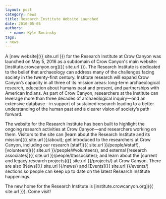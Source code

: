 ```yaml
---
layout: post
category: news
title: Research Institute Website Launched
date: 2016-05-05
authors:
  - name: Kyle Bocinsky
tags:
- news
---
```


A [new website]({{ site.url }}) for the Research Institute at Crow Canyon was launched on May 5, 2016 as a subdomain of Crow Canyon's main website: [institute.crowcanyon.org]({{ site.url }}). The Research Institute is dedicated to the belief that archaeology can address many of the challenges facing society in the twenty-first century. Institute research will expand Crow Canyon’s capacity in all three of its mission areas: long-term archaeological research, education about humans past and present, and partnerships with American Indians. As part of Crow Canyon, researchers at the Institute can leverage more than three decades of archaeological inquiry—and an extensive database—in support of sustained research leading to a better understanding of the human past and a clearer vision of society’s path forward.

The website for the Research Institute has been built to highlight the ongoing research activities at Crow Canyon—and researchers working on them. Visitors to the site can [learn about the Research Institute and its mission]({{ site.url }}/about); get introduced to the researchers at Crow Canyon, including our research [staff]({{ site.url }}/people/#staff), [volunteers]({{ site.url }}/people/#volunteers), and external [research associates]({{ site.url }}/people/#associates); and learn about the [current and legacy research projects]({{ site.url }}/projects/) at Crow Canyon. There are also [News]({{ site.url }}/news/) and [Events]({{ site.url }}/events/) sections so people can keep up to date on the latest Research Institute happenings.

The new home for the Research Institute is [institute.crowcanyon.org]({{ site.url }}). Come visit!